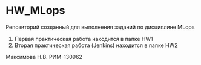 # HW_MLops
Репозиторий созданный для выполнения заданий по дисциплине MLops

1. Первая практическая работа находится в папке HW1
2. Вторая практическая работа (Jenkins) находится в папке HW2

Максимова Н.В. РИМ-130962
